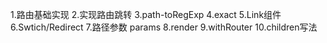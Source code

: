 1.路由基础实现
2.实现路由跳转
3.path-toRegExp
4.exact
5.Link组件
6.Swtich/Redirect
7.路径参数 params 
8.render
9.withRouter
10.children写法

